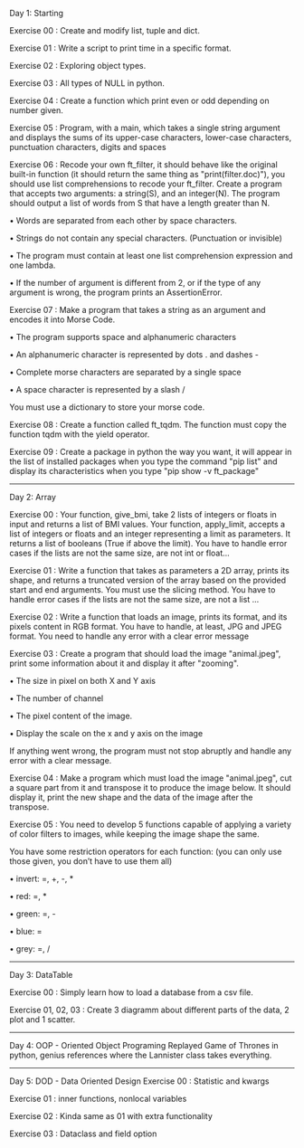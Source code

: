 Day 1: Starting

Exercise 00 : Create and modify list, tuple and dict.

Exercise 01 : Write a script to print time in a specific format.

Exercise 02 : Exploring object types.

Exercise 03 : All types of NULL in python.

Exercise 04 : Create a function which print even or odd depending on number given.

Exercise 05 : Program, with a main, which takes a single string argument and displays the sums of its upper-case characters, lower-case characters, punctuation characters, digits and spaces

Exercise 06 : Recode your own ft_filter, it should behave like the original built-in function (it should return the same thing as "print(filter.doc)"), you should use list comprehensions to recode your ft_filter.
Create a program that accepts two arguments: a string(S), and an integer(N). The program should output a list of words from S that have a length greater than N.

• Words are separated from each other by space characters.

• Strings do not contain any special characters. (Punctuation or invisible)

• The program must contain at least one list comprehension expression and one lambda.

• If the number of argument is different from 2, or if the type of any argument is wrong, the program prints an AssertionError.

Exercise 07 : Make a program that takes a string as an argument and encodes it into Morse Code.

• The program supports space and alphanumeric characters

• An alphanumeric character is represented by dots . and dashes -

• Complete morse characters are separated by a single space

• A space character is represented by a slash /

You must use a dictionary to store your morse code.

Exercise 08 : Create a function called ft_tqdm. The function must copy the function tqdm with the yield operator.

Exercise 09 : Create a package in python the way you want, it will appear in the list of installed packages when you type the command "pip list" and display its characteristics when you type "pip show -v ft_package"

________________________________________________________________________

Day 2: Array

Exercise 00 : Your function, give_bmi, take 2 lists of integers or floats in input and returns a list of BMI values. Your function, apply_limit, accepts a list of integers or floats and an integer representing a limit as parameters. It returns a list of booleans (True if above the limit). You have to handle error cases if the lists are not the same size, are not int or float...

Exercise 01 : Write a function that takes as parameters a 2D array, prints its shape, and returns a truncated version of the array based on the provided start and end arguments. You must use the slicing method. You have to handle error cases if the lists are not the same size, are not a list ...

Exercise 02 : Write a function that loads an image, prints its format, and its pixels content in RGB format. You have to handle, at least, JPG and JPEG format. You need to handle any error with a clear error message

Exercise 03 : Create a program that should load the image "animal.jpeg", print some information about it and display it after "zooming".

• The size in pixel on both X and Y axis

• The number of channel

• The pixel content of the image.

• Display the scale on the x and y axis on the image

If anything went wrong, the program must not stop abruptly and handle any error with a clear message.

Exercise 04 : Make a program which must load the image "animal.jpeg", cut a square part from it and transpose it to produce the image below. It should display it, print the new shape and the data of the image after the transpose.

Exercise 05 : You need to develop 5 functions capable of applying a variety of color filters to images, while keeping the image shape the same.

You have some restriction operators for each function: (you can only use those given, you don’t have to use them all)

• invert: =, +, -, *

• red: =, *

• green: =, -

• blue: =

• grey: =, /

________________________________________________________________________

Day 3: DataTable

Exercise 00 : Simply learn how to load a database from a csv file.

Exercise 01, 02, 03 : Create 3 diagramm about different parts of the data, 2 plot and 1 scatter.

________________________________________________________________________

Day 4: OOP - Oriented Object Programing
Replayed Game of Thrones in python, genius references where the Lannister class takes everything.

________________________________________________________________________

Day 5: DOD - Data Oriented Design
Exercise 00 : Statistic and kwargs

Exercise 01 : inner functions, nonlocal variables

Exercise 02 : Kinda same as 01 with extra functionality

Exercise 03 : Dataclass and field option
